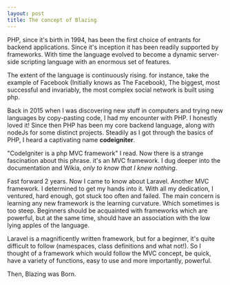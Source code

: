 ```yaml
---
layout: post
title: The concept of Blazing
---
```


PHP, since it's birth in 1994, has been the first choice of entrants for backend applications. Since it's inception it has been readily supported by frameworks. With time the language evolved to become a dynamic server-side scripting language with an enormous set of features.

The extent of the language is continuously rising. for instance, take the example of Facebook (Initially knows as The Facebook), The biggest, most successful and invariably, the most complex social network is built using php. 

Back in 2015 when I was discovering new stuff in computers and trying new languages by copy-pasting code, I had my encounter with PHP. I honestly loved it!  Since then PHP has been my core backend language, along with nodeJs for some distinct projects. Steadily as I got through the basics of PHP, I heard a captivating name **codeigniter**.

"CodeIgniter is a php MVC framework" I read. Now there is a strange fascination about this phrase. it's an MVC framework. I dug deeper into the documentation and Wikia, *only to know that I knew nothing*.

Fast forward 2 years. Now I came to know about Laravel. Another MVC framework. I determined to get my hands into it. With all my dedication, I ventured, hard enough, got stuck too often and failed. The main concern is learning any new framework is the learning curvature. Which sometimes is too steep. Beginners should be acquainted with frameworks which are powerful, but at the same time, should have an association with the low lying apples of the language.

Laravel is a magnificently written framework, but for a beginner, it's quite difficult to follow (namespaces, class definitions and what not!). So I thought of a framework which would follow the MVC concept, be quick, have a variety of functions, easy to use and more importantly, powerful.

Then, Blazing was Born. 